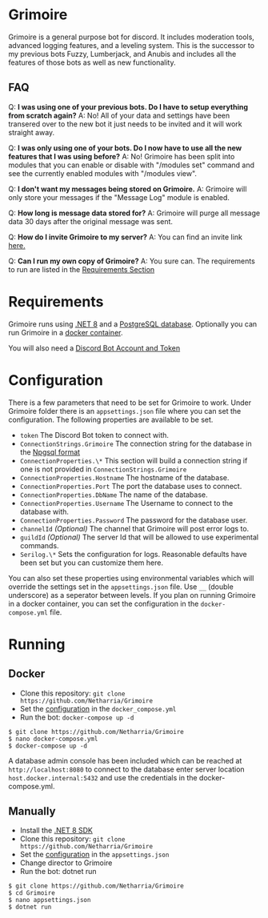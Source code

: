 # Grimoire

Grimoire is a general purpose bot for discord. It includes moderation tools, advanced logging features, and a leveling system. This is the successor to my previous bots Fuzzy, Lumberjack, and Anubis and includes all the features of those bots as well as new functionality.

## FAQ
Q: **I was using one of your previous bots. Do I have to setup everything from scratch again?**
A: No! All of your data and settings have been transered over to the new bot it just needs to be invited and it will work straight away.

Q: **I was only using one of your bots. Do I now have to use all the new features that I was using before?**
A: No! Grimoire has been split into modules that you can enable or disable with "/modules set" command and see the currently enabled modules with "/modules view".

Q: **I don't want my messages being stored on Grimoire.**
A: Grimoire will only store your messages if the "Message Log" module is enabled. 

Q: **How long is message data stored for?**
A: Grimoire will purge all message data 30 days after the original message was sent.

Q: **How do I invite Grimoire to my server?**
A: You can find an invite link [here.](https://discord.com/api/oauth2/authorize?client_id=885624963866959963&permissions=1512197975231&scope=applications.commands%20bot)

Q: **Can I run my own copy of Grimoire?**
A: You sure can. The requirements to run are listed in the [Requirements Section](#Requirements)

# Requirements

Grimoire runs using [.NET 8](https://dotnet.microsoft.com/en-us/download/dotnet/8.0) and a [PostgreSQL database](https://www.postgresql.org/download/). Optionally you can run Grimoire in a [docker container](https://www.docker.com/get-started/).

You will also need a [Discord Bot Account and Token](https://discord.com/developers/docs/getting-started)


# Configuration

There is a few parameters that need to be set for Grimoire to work. Under Grimoire folder there is an `appsettings.json` file where you can set the configuration. The following properties are available to be set.

* `token` The Discord Bot token to connect with.
* `ConnectionStrings.Grimoire` The connection string for the database in the [Npgsql format](https://www.npgsql.org/doc/connection-string-parameters.html)
* `ConnectionProperties.\*` This section will build a connection string if one is not provided in `ConnectionStrings.Grimoire`
* `ConnectionProperties.Hostname` The hostname of the database.
* `ConnectionProperties.Port` The port the database uses to connect.
* `ConnectionProperties.DbName` The name of the database.
* `ConnectionProperties.Username` The Username to connect to the database with.
* `ConnectionProperties.Password` The password for the database user.
* `channelId` *(Optional)* The channel that Grimoire will post error logs to.
* `guildId` *(Optional)* The server Id that will be allowed to use experimental commands.
* `Serilog.\*` Sets the configuration for logs. Reasonable defaults have been set but you can customize them here.

You can also set these properties using environmental variables which will override the settings set in the `appsettings.json` file. Use `__` (double underscore) as a seperator between levels. If you plan on running Grimoire in a docker container, you can set the configuration in the `docker-compose.yml` file.

# Running

## Docker

* Clone this repository: `git clone https://github.com/Netharria/Grimoire`
* Set the [configuration](#configuration) in the `docker_compose.yml`
* Run the bot: `docker-compose up -d`

```
$ git clone https://github.com/Netharria/Grimoire
$ nano docker-compose.yml
$ docker-compose up -d
```

A database admin console has been included which can be reached at `http://localhost:8080` to connect to the database enter server location `host.docker.internal:5432` and use the credentials in the docker-compose.yml. 

## Manually

* Install the [.NET 8 SDK](https://dotnet.microsoft.com/en-us/download/dotnet/8.0)
* Clone this repository: `git clone https://github.com/Netharria/Grimoire`
* Set the [configuration](#configuration) in the `appsettings.json`
* Change director to Grimoire
* Run the bot: dotnet run

```
$ git clone https://github.com/Netharria/Grimoire
$ cd Grimoire
$ nano appsettings.json
$ dotnet run
```
